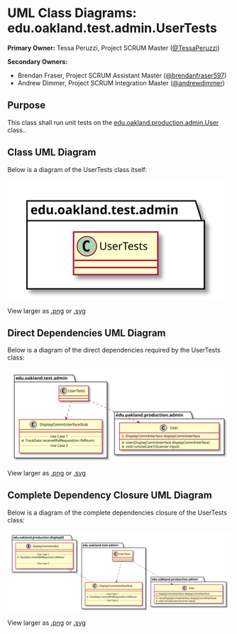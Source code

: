 # UML Class Diagrams: edu.oakland.test.admin.UserTests

**Primary Owner:** Tessa Peruzzi, Project SCRUM Master ([@TessaPeruzzi](https://github.com/TessaPeruzzi/))

**Secondary Owners:**

- Brendan Fraser, Project SCRUM Assistant Master ([@brendanfraser597](https://github.com/brendanfraser597/))
- Andrew Dimmer, Project SCRUM Integration Master ([@andrewdimmer](https://github.com/andrewdimmer/))

## Purpose

This class shall run unit tests on the [edu.oakland.production.admin.User](../../production/User) class..

## Class UML Diagram

Below is a diagram of the UserTests class itself:

![UserTests](./UserTests.svg)

View larger as [.png](./UserTests.png) or [.svg](./UserTests.svg)

## Direct Dependencies UML Diagram

Below is a diagram of the direct dependencies required by the UserTests class:

![UserTests Direct Dependencies](./UserTests_DirectDependencies.svg)

View larger as [.png](./UserTests_DirectDependencies.png) or [.svg](./UserTests_DirectDependencies.svg)

## Complete Dependency Closure UML Diagram

Below is a diagram of the complete dependencies closure of the UserTests class:

![UserTests Dependency Closure](./UserTests_Closure.svg)

View larger as [.png](./UserTests_Closure.png) or [.svg](./UserTests_Closure.svg)

